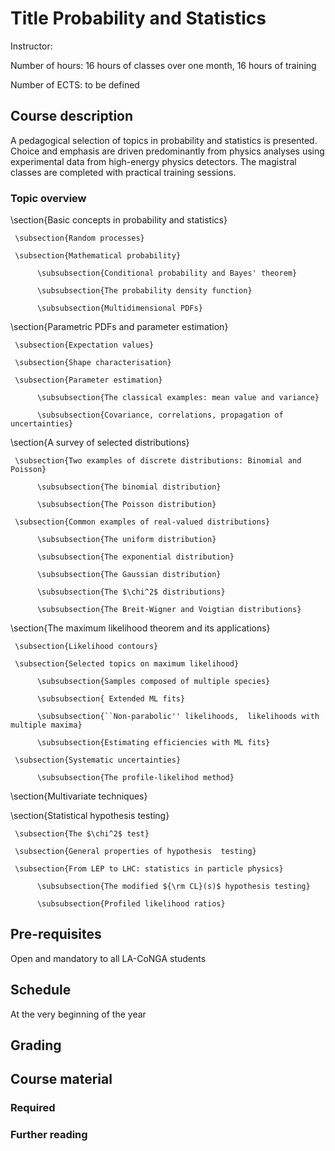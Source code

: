 # Title Probability and Statistics

Instructor:

Number of hours: 16 hours of classes over one month, 16 hours of training

Number of ECTS: to be defined

## Course description
A pedagogical selection of topics in probability and statistics is presented.
Choice and emphasis are driven predominantly
from physics analyses using experimental data from high-energy physics detectors.
The magistral classes are completed with practical training sessions.

### Topic overview

\section{Basic concepts in probability and statistics}

     \subsection{Random processes}

     \subsection{Mathematical probability}

          \subsubsection{Conditional probability and Bayes' theorem}

          \subsubsection{The probability density function}

          \subsubsection{Multidimensional PDFs}
               
\section{Parametric PDFs and parameter estimation} 

     \subsection{Expectation values}

     \subsection{Shape characterisation} 

     \subsection{Parameter estimation} 

          \subsubsection{The classical examples: mean value and variance} 

          \subsubsection{Covariance, correlations, propagation of uncertainties}

\section{A survey of selected distributions}

     \subsection{Two examples of discrete distributions: Binomial and Poisson} 

          \subsubsection{The binomial distribution}

          \subsubsection{The Poisson distribution}

     \subsection{Common examples of real-valued distributions} 

          \subsubsection{The uniform distribution}

          \subsubsection{The exponential distribution}

          \subsubsection{The Gaussian distribution}

          \subsubsection{The $\chi^2$ distributions}

          \subsubsection{The Breit-Wigner and Voigtian distributions}

\section{The maximum likelihood theorem and its applications}

     \subsection{Likelihood contours} 

     \subsection{Selected topics on maximum likelihood}

          \subsubsection{Samples composed of multiple species}

          \subsubsection{ Extended ML fits}

          \subsubsection{``Non-parabolic'' likelihoods,  likelihoods with multiple maxima}

          \subsubsection{Estimating efficiencies with ML fits}

     \subsection{Systematic uncertainties}

          \subsubsection{The profile-likelihod method}

\section{Multivariate techniques}

\section{Statistical hypothesis testing}

     \subsection{The $\chi^2$ test} 

     \subsection{General properties of hypothesis  testing}

     \subsection{From LEP to LHC: statistics in particle physics}

          \subsubsection{The modified ${\rm CL}(s)$ hypothesis testing}

          \subsubsection{Profiled likelihood ratios}

## Pre-requisites

Open and mandatory to all LA-CoNGA students

## Schedule

At the very beginning of the year

## Grading

## Course material

### Required
### Further reading

